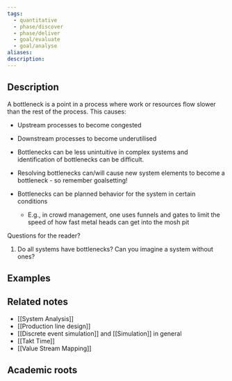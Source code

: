 ```yaml
---
tags:
  - quantitative
  - phase/discover
  - phase/deliver
  - goal/evaluate
  - goal/analyse
aliases: 
description:
---
```



## Description
A bottleneck is a point in a process where work or resources flow slower than the rest of the process. This causes: 
- Upstream processes to become congested 
- Downstream processes to become underutilised 


- Bottlenecks can be less unintuitive in complex systems and identification of bottlenecks can be difficult. 

- Resolving bottlenecks can/will cause new system elements to become a bottleneck - so remember goalsetting! 

- Bottlenecks can be planned behavior for the system in certain conditions
	- E.g., in crowd management, one uses funnels and gates to limit the speed of how fast metal heads can get into the mosh pit

Questions for the reader?
1. Do all systems have bottlenecks? Can you imagine a system without ones? 

## Examples 


## Related notes 
- [[System Analysis]]
- [[Production line design]]
- [[Discrete event simulation]] and [[Simulation]] in general
- [[Takt Time]]
- [[Value Stream Mapping]]

## Academic roots
